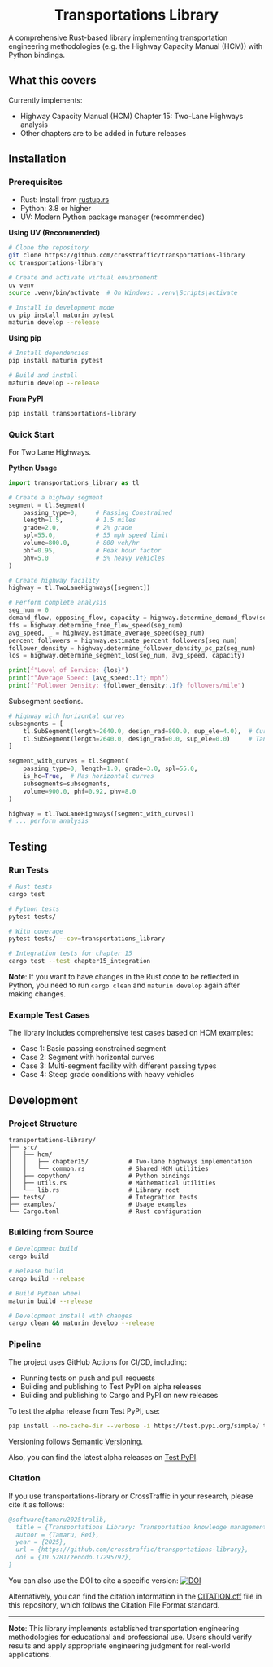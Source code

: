 <h1 align="center">Transportations Library</h1>

A comprehensive Rust-based library implementing transportation engineering methodologies (e.g. the Highway Capacity Manual (HCM)) with Python bindings.

## What this covers

Currently implements:

- Highway Capacity Manual (HCM) Chapter 15: Two-Lane Highways analysis
- Other chapters are to be added in future releases

## Installation
### Prerequisites

- Rust: Install from [rustup.rs](https://rustup.rs/)
- Python: 3.8 or higher
- UV: Modern Python package manager (recommended)

**Using UV (Recommended)**
```bash
# Clone the repository
git clone https://github.com/crosstraffic/transportations-library
cd transportations-library

# Create and activate virtual environment
uv venv
source .venv/bin/activate  # On Windows: .venv\Scripts\activate

# Install in development mode
uv pip install maturin pytest
maturin develop --release
```

**Using pip**
```bash
# Install dependencies
pip install maturin pytest

# Build and install
maturin develop --release
```

**From PyPI**
```bash
pip install transportations-library
```

### Quick Start

For Two Lane Highways.

**Python Usage**
```python
import transportations_library as tl

# Create a highway segment
segment = tl.Segment(
    passing_type=0,     # Passing Constrained
    length=1.5,         # 1.5 miles
    grade=2.0,          # 2% grade
    spl=55.0,           # 55 mph speed limit
    volume=800.0,       # 800 veh/hr
    phf=0.95,           # Peak hour factor
    phv=5.0             # 5% heavy vehicles
)

# Create highway facility
highway = tl.TwoLaneHighways([segment])

# Perform complete analysis
seg_num = 0
demand_flow, opposing_flow, capacity = highway.determine_demand_flow(seg_num)
ffs = highway.determine_free_flow_speed(seg_num)
avg_speed, _ = highway.estimate_average_speed(seg_num)
percent_followers = highway.estimate_percent_followers(seg_num)
follower_density = highway.determine_follower_density_pc_pz(seg_num)
los = highway.determine_segment_los(seg_num, avg_speed, capacity)

print(f"Level of Service: {los}")
print(f"Average Speed: {avg_speed:.1f} mph")
print(f"Follower Density: {follower_density:.1f} followers/mile")
```

Subsegment sections.
```python
# Highway with horizontal curves
subsegments = [
    tl.SubSegment(length=2640.0, design_rad=800.0, sup_ele=4.0),  # Curved section
    tl.SubSegment(length=2640.0, design_rad=0.0, sup_ele=0.0)     # Tangent section
]

segment_with_curves = tl.Segment(
    passing_type=0, length=1.0, grade=3.0, spl=55.0,
    is_hc=True,  # Has horizontal curves
    subsegments=subsegments,
    volume=900.0, phf=0.92, phv=8.0
)

highway = tl.TwoLaneHighways([segment_with_curves])
# ... perform analysis
```

## Testing

### Run Tests
```bash
# Rust tests
cargo test

# Python tests  
pytest tests/

# With coverage
pytest tests/ --cov=transportations_library

# Integration tests for chapter 15
cargo test --test chapter15_integration
```

**Note**: If you want to have changes in the Rust code to be reflected in Python, you need to run `cargo clean` and `maturin develop` again after making changes.

### Example Test Cases
The library includes comprehensive test cases based on HCM examples:

- Case 1: Basic passing constrained segment
- Case 2: Segment with horizontal curves
- Case 3: Multi-segment facility with different passing types
- Case 4: Steep grade conditions with heavy vehicles

## Development
### Project Structure
```plaintext
transportations-library/
├── src/
│   ├── hcm/
│   │   ├── chapter15/           # Two-lane highways implementation
│   │   └── common.rs            # Shared HCM utilities
│   ├── copython/                # Python bindings
│   ├── utils.rs                 # Mathematical utilities
│   └── lib.rs                   # Library root
├── tests/                       # Integration tests
├── examples/                    # Usage examples
└── Cargo.toml                   # Rust configuration
```

### Building from Source
```bash
# Development build
cargo build

# Release build  
cargo build --release

# Build Python wheel
maturin build --release

# Development install with changes
cargo clean && maturin develop --release
```

### Pipeline
The project uses GitHub Actions for CI/CD, including:
- Running tests on push and pull requests
- Building and publishing to Test PyPI on alpha releases
- Building and publishing to Cargo and PyPI on new releases

To test the alpha release from Test PyPI, use:
```bash
pip install --no-cache-dir --verbose -i https://test.pypi.org/simple/ transportations-library==0.1.9a4
```

Versioning follows [Semantic Versioning](https://semver.org/).

Also, you can find the latest alpha releases on [Test PyPI](https://test.pypi.org/project/transportations-library/).


### Citation

If you use transportations-library or CrossTraffic in your research, please cite it as follows:

```bibtex
@software{tamaru2025tralib,
  title = {Transportations Library: Transportation knowledge management platform},
  author = {Tamaru, Rei},
  year = {2025},
  url = {https://github.com/crosstraffic/transportations-library},
  doi = {10.5281/zenodo.17295792},
}
```

You can also use the DOI to cite a specific version: [![DOI](https://zenodo.org/badge/DOI/10.5281/zenodo.15858845.svg)](https://doi.org/10.5281/zenodo.17295792)

Alternatively, you can find the citation information in the [CITATION.cff](CITATION.cff) file in this repository, which follows the Citation File Format standard.

---

**Note**: This library implements established transportation engineering methodologies for educational and professional use. Users should verify results and apply appropriate engineering judgment for real-world applications.
